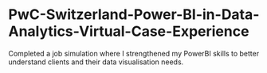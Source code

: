 # PwC-Switzerland-Power-BI-in-Data-Analytics-Virtual-Case-Experience
Completed a job simulation where I strengthened my PowerBI skills to better understand clients and their data visualisation needs.
